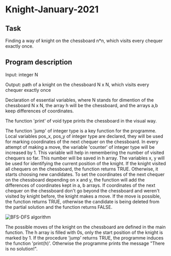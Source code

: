 # Knight-January-2021
## Task
Finding a way of knight on the chessboard n*n, which visits every chequer exactly once.

## Program description
Input: integer N

Output: path of a knight on the chessboard N x N, which visits every chequer exactly once

Declaration of essential variables, where N stands for dimention of the chessboard N x N, the array h will be the chessboard, and the arrays a,b keep differences of coordinates.

The function 'print' of void type prints the chessboard in the visual way.

The function 'jump' of integer type is a key function for the programme. Local variables pos_x, pos_y of integer type are declared, they will be used for marking coordinates of the next chequer on the chessboard. In every attempt of making a move, the variable 'counter' of integer type will be increased by 1. This variable will help in remembering the number of visited chequers so far. This number will be saved in h array. The variables x, y will be used for identifying the current position of the knight. If the knight visited all chequers on the chessboard, the function returns TRUE. Otherwise, it starts choosing new candidates. To set the coordinates of the next chequer on the chessboard depending on x and y, the function will add the differences of coordinates kept in a, b arrays. If coordinates of the next chequer on the chessboard don't go beyond the chessboard and weren't visited by knight before, the knight makes a move. If the move is possible, the function returns TRUE, otherwise the candidate is being deleted from the partial solution and the function returns FALSE. 

![BFS-DFS algorithm](https://user-images.githubusercontent.com/121680361/227969386-4af8810b-dc18-41db-a649-b983fb8f4e5a.png)

The possible moves of the knight on the chessboard are defined in the main function. The h array is filled with 0s, only the start position of the knight is marked by 1. If the procedure 'jump' returns TRUE, the programme induces the function 'print(h)'. Otherwise the programme prints the message "There is no solution!".
